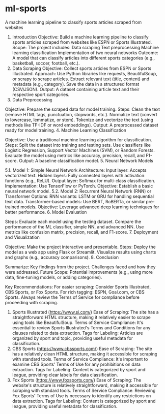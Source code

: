 # ml-sports
A machine learning pipeline to classify sports articles scraped from websites
1. Introduction
Objective: Build a machine learning pipeline to classify sports articles scraped from websites like ESPN or Sports Illustrated.
Scope: The project includes:
Data scraping
Text preprocessing
Machine learning classification
Implementation of two neural networks
Outcome: A model that can classify articles into different sports categories (e.g., basketball, soccer, football, etc.).
2. Data Scraping
Objective: Collect sports articles from ESPN or Sports Illustrated.
Approach:
Use Python libraries like requests, BeautifulSoup, or scrapy to scrape articles.
Extract relevant text (title, content) and metadata (e.g., category).
Save the data in a structured format (CSV/JSON).
Output: A dataset containing article text and their respective sport categories.
3. Data Preprocessing

Objective: Prepare the scraped data for model training.
Steps:
Clean the text (remove HTML tags, punctuation, stopwords, etc.).
Normalize text (convert to lowercase, lemmatize, or stem).
Tokenize and vectorize the text (using methods like TF-IDF or word embeddings).
Output: A preprocessed dataset ready for model training.
4. Machine Learning Classification

Objective: Use a traditional machine learning algorithm for classification.
Steps:
Split the dataset into training and testing sets.
Use classifiers like Logistic Regression, Support Vector Machines (SVM), or Random Forests.
Evaluate the model using metrics like accuracy, precision, recall, and F1-score.
Output: A baseline classification model.
5. Neural Network Models

5.1. Model 1: Simple Neural Network
Architecture:
Input layer: Accepts vectorized text.
Hidden layers: Fully connected layers with activation functions (e.g., ReLU).
Output layer: Softmax for multi-class classification.
Implementation: Use TensorFlow or PyTorch.
Objective: Establish a basic neural network model.
5.2. Model 2: Recurrent Neural Network (RNN) or Transformer
Options:
RNN variants: LSTM or GRU for handling sequential text data.
Transformer-based models: Use BERT, RoBERTa, or similar pre-trained models.
Objective: Leverage advanced deep learning techniques for better performance.
6. Model Evaluation

Steps:
Evaluate each model using the testing dataset.
Compare the performance of the ML classifier, simple NN, and advanced NN.
Use metrics like confusion matrix, precision, recall, and F1-score.
7. Deployment and Visualization

Objective: Make the project interactive and presentable.
Steps:
Deploy the model as a web app using Flask or Streamlit.
Visualize results using charts and graphs (e.g., accuracy comparisons).
8. Conclusion

Summarize:
Key findings from the project.
Challenges faced and how they were addressed.
Future Scope:
Potential improvements (e.g., using more data, fine-tuning models, or adding categories).

Key Recommendations:
For easier scraping: Consider Sports Illustrated, CBS Sports, or Fox Sports.
For rich tagging: ESPN, Goal.com, or CBS Sports.
Always review the Terms of Service for compliance before proceeding with scraping.

1. Sports Illustrated (https://www.si.com/)
Ease of Scraping: The site has a straightforward HTML structure, making it relatively easier to scrape using tools like BeautifulSoup.
Terms of Service Compliance: It's essential to review Sports Illustrated's Terms and Conditions for any clauses related to data extraction.
Tags for Labeling: Articles are organized by sport and topic, providing useful metadata for classification.
2. CBS Sports (https://www.cbssports.com/)
Ease of Scraping: The site has a relatively clean HTML structure, making it accessible for scraping with standard tools.
Terms of Service Compliance: It's important to examine CBS Sports' Terms of Use for any prohibitions on data extraction.
Tags for Labeling: Content is categorized by sport and league, providing clear labels for data classification.
3. Fox Sports (https://www.foxsports.com/)
Ease of Scraping: The website's structure is relatively straightforward, making it accessible for scraping with standard tools.
Terms of Service Compliance: Reviewing Fox Sports' Terms of Use is necessary to identify any restrictions on data extraction.
Tags for Labeling: Content is categorized by sport and league, providing useful metadata for classification.



